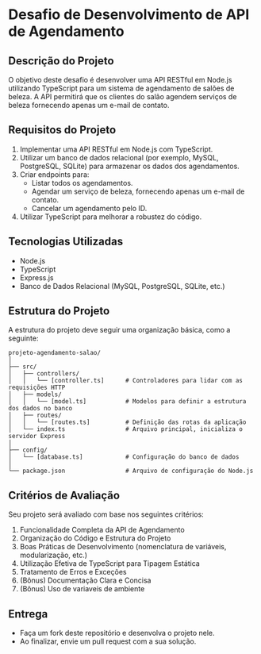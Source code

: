 # Desafio de Desenvolvimento de API de Agendamento

## Descrição do Projeto

O objetivo deste desafio é desenvolver uma API RESTful em Node.js utilizando TypeScript para um sistema de agendamento de salões de beleza. A API permitirá que os clientes do salão agendem serviços de beleza fornecendo apenas um e-mail de contato.

## Requisitos do Projeto

1. Implementar uma API RESTful em Node.js com TypeScript.
2. Utilizar um banco de dados relacional (por exemplo, MySQL, PostgreSQL, SQLite) para armazenar os dados dos agendamentos.
3. Criar endpoints para:
   - Listar todos os agendamentos.
   - Agendar um serviço de beleza, fornecendo apenas um e-mail de contato.
   - Cancelar um agendamento pelo ID.
4. Utilizar TypeScript para melhorar a robustez do código.

## Tecnologias Utilizadas

- Node.js
- TypeScript
- Express.js
- Banco de Dados Relacional (MySQL, PostgreSQL, SQLite, etc.)

## Estrutura do Projeto

A estrutura do projeto deve seguir uma organização básica, como a seguinte:

    projeto-agendamento-salao/
    │
    ├── src/
    │   ├── controllers/
    │   │   └── [controller.ts]      # Controladores para lidar com as requisições HTTP
    │   ├── models/
    │   │   └── [model.ts]           # Modelos para definir a estrutura dos dados no banco
    │   ├── routes/
    │   │   └── [routes.ts]          # Definição das rotas da aplicação
    │   └── index.ts                 # Arquivo principal, inicializa o servidor Express
    │
    ├── config/
    │   └── [database.ts]            # Configuração do banco de dados
    │
    └── package.json                 # Arquivo de configuração do Node.js



## Critérios de Avaliação

Seu projeto será avaliado com base nos seguintes critérios:

1. Funcionalidade Completa da API de Agendamento
2. Organização do Código e Estrutura do Projeto
3. Boas Práticas de Desenvolvimento (nomenclatura de variáveis, modularização, etc.)
4. Utilização Efetiva de TypeScript para Tipagem Estática
5. Tratamento de Erros e Exceções
6. (Bônus) Documentação Clara e Concisa 
7. (Bônus) Uso de variaveis de ambiente

## Entrega

- Faça um fork deste repositório e desenvolva o projeto nele.
- Ao finalizar, envie um pull request com a sua solução.

